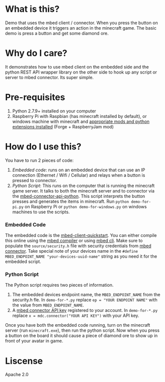 # What is this?
Demo that uses the mbed client / connector. When you press the button on an embedded device it triggers an action in the minecraft game. The basic demo is press a button and get some diamond ore.

# Why do I care?
It demonstrates how to use mbed client on the embedded side and the python REST API wrapper library on the other side to hook up any script or server to mbed connector. Its super simple.

# Pre-requisites
1. Python 2.7.9+ installed on your computer
2. Raspberry Pi with Raspbian (has minecraft installed by default), or windows machine with minecraft and [appropriate mods and python extensions installed](http://www.instructables.com/id/Python-coding-for-Minecraft/) (Forge + RaspberryJam mod)

# How do I use this?
You have to run 2 pieces of code: 
1. *Embedded code*: runs on an embedded device that can use an IP connection  (Ethernet / Wifi / Cellular) and relays when a button is pressed to connector.
2. *Python Script*: This runs on the computer that is running the minecraft game server. It talks to both the minecraft server and to connector via the [mbed-connector-api-python](https://github.com/armmbed/mbed-connector-api-python). This script interprets the button presses and generates the items in minecraft. Run `python demo-for-pi.py` on Raspberry Pi or `python demo-for-windows.py` on windows machines to use the scripts. 

### Embedded Code
The embedded code is the [mbed-client-quickstart](https://github.com/armmbed/mbed-client-quickstart). You can either compile this online using the [mbed compiler](developer.mbed.org/compiler) or using [mbed cli](https://github.com/armmbed/mbed-cli). Make sure to populate the `source/security.h` file with security credentials from [mbed connector](https://connector.mbed.com/#credentials). Take special note of your devices name in the `#define MBED_ENDPOINT_NAME "your-devices-uuid-name"` string as you need it for the embedded script. 

### Python Script
The Python script requires two pieces of information. 
1. The embedded devices endpoint name, the `MBED_ENDPOINT_NAME` from the security.h fle. In `demo-for-*.py` replace `ep = "YOUR ENDPOINT NAME"` with the value from `MBED_ENDPOINT_NAME`.
2. A [mbed connector API key](https://connector.mbed.com/#accesskeys) registered to your account. In `demo-for-*.py` replace `x = mdc.connector("YOUR API KEY")` with your API key. 

Once you have both the embedded code running, turn on the minecraft server (run `minecraft.exe`), then run the python script. Now when you press a button on the board it should cause a piece of diamond ore to show up in front of your avatar in game. 

# Liscense
Apache 2.0

